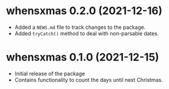 # whensxmas 0.2.0 (2021-12-16)

* Added a `NEWS.md` file to track changes to the package.
* Added `tryCatch()` method to deal with non-parsable dates.

# whensxmas 0.1.0 (2021-12-15)

* Initial release of the package
* Contains functionality to count the days until next Christmas.
